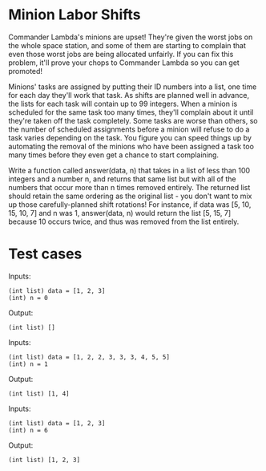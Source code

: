 # Minion Labor Shifts
Commander Lambda's minions are upset! They're given the worst jobs on the whole space station, and some of them are starting to complain that even those worst jobs are being allocated unfairly. If you can fix this problem, it'll prove your chops to Commander Lambda so you can get promoted!

Minions' tasks are assigned by putting their ID numbers into a list, one time for each day they'll work that task. As shifts are planned well in advance, the lists for each task will contain up to 99 integers. When a minion is scheduled for the same task too many times, they'll complain about it until they're taken off the task completely. Some tasks are worse than others, so the number of scheduled assignments before a minion will refuse to do a task varies depending on the task. You figure you can speed things up by automating the removal of the minions who have been assigned a task too many times before they even get a chance to start complaining.

Write a function called answer(data, n) that takes in a list of less than 100 integers and a number n, and returns that same list but with all of the numbers that occur more than n times removed entirely. The returned list should retain the same ordering as the original list - you don't want to mix up those carefully-planned shift rotations! For instance, if data was [5, 10, 15, 10, 7] and n was 1, answer(data, n) would return the list [5, 15, 7] because 10 occurs twice, and thus was removed from the list entirely.


# Test cases
Inputs:

    (int list) data = [1, 2, 3]
    (int) n = 0

Output:

    (int list) []

Inputs:

    (int list) data = [1, 2, 2, 3, 3, 3, 4, 5, 5]
    (int) n = 1

Output:

    (int list) [1, 4]

Inputs:

    (int list) data = [1, 2, 3]
    (int) n = 6

Output:

    (int list) [1, 2, 3]
